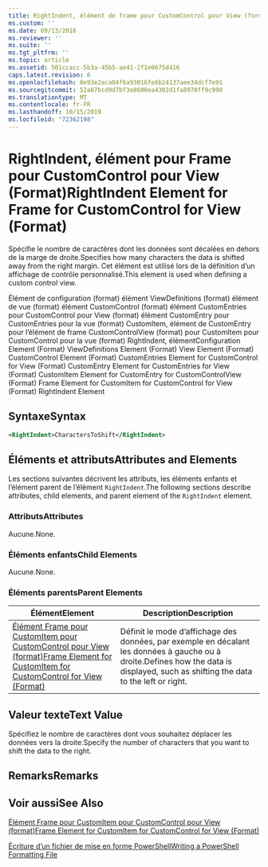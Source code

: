 ```yaml
---
title: RightIndent, élément de frame pour CustomControl pour View (format) | Microsoft Docs
ms.custom: ''
ms.date: 09/13/2016
ms.reviewer: ''
ms.suite: ''
ms.tgt_pltfrm: ''
ms.topic: article
ms.assetid: 501ccacc-5b3a-45b5-ae41-2f1e0675d416
caps.latest.revision: 6
ms.openlocfilehash: 0e93e2aca04f6a93016fe6b24137aee34dcf7e91
ms.sourcegitcommit: 52a67bcd9d7bf3e8600ea4302d1fa8970ff9c998
ms.translationtype: MT
ms.contentlocale: fr-FR
ms.lasthandoff: 10/15/2019
ms.locfileid: "72362198"
---
```

# <a name="rightindent-element-for-frame-for-customcontrol-for-view-format"></a><span data-ttu-id="955a9-102">RightIndent, élément pour Frame pour CustomControl pour View (Format)</span><span class="sxs-lookup"><span data-stu-id="955a9-102">RightIndent Element for Frame for CustomControl for View (Format)</span></span>

<span data-ttu-id="955a9-103">Spécifie le nombre de caractères dont les données sont décalées en dehors de la marge de droite.</span><span class="sxs-lookup"><span data-stu-id="955a9-103">Specifies how many characters the data is shifted away from the right margin.</span></span> <span data-ttu-id="955a9-104">Cet élément est utilisé lors de la définition d’un affichage de contrôle personnalisé.</span><span class="sxs-lookup"><span data-stu-id="955a9-104">This element is used when defining a custom control view.</span></span>

<span data-ttu-id="955a9-105">Élément de configuration (format) élément ViewDefinitions (format) élément de vue (format) élément CustomControl (format) élément CustomEntries pour CustomControl pour View (format) élément CustomEntry pour CustomEntries pour la vue (format) CustomItem, élément de CustomEntry pour l’élément de frame CustomControlView (format) pour CustomItem pour CustomControl pour la vue (format) RightIndent, élément</span><span class="sxs-lookup"><span data-stu-id="955a9-105">Configuration Element (Format) ViewDefinitions Element (Format) View Element (Format) CustomControl Element (Format) CustomEntries Element for CustomControl for View (Format) CustomEntry Element for CustomEntries for View (Format) CustomItem Element for CustomEntry for CustomControlView (Format) Frame Element for CustomItem for CustomControl for View (Format) RightIndent Element</span></span>

## <a name="syntax"></a><span data-ttu-id="955a9-106">Syntaxe</span><span class="sxs-lookup"><span data-stu-id="955a9-106">Syntax</span></span>

```xml
<RightIndent>CharactersToShift</RightIndent>
```

## <a name="attributes-and-elements"></a><span data-ttu-id="955a9-107">Éléments et attributs</span><span class="sxs-lookup"><span data-stu-id="955a9-107">Attributes and Elements</span></span>

<span data-ttu-id="955a9-108">Les sections suivantes décrivent les attributs, les éléments enfants et l’élément parent de l’élément `RightIndent`.</span><span class="sxs-lookup"><span data-stu-id="955a9-108">The following sections describe attributes, child elements, and parent element of the `RightIndent` element.</span></span>

### <a name="attributes"></a><span data-ttu-id="955a9-109">Attributs</span><span class="sxs-lookup"><span data-stu-id="955a9-109">Attributes</span></span>

<span data-ttu-id="955a9-110">Aucune.</span><span class="sxs-lookup"><span data-stu-id="955a9-110">None.</span></span>

### <a name="child-elements"></a><span data-ttu-id="955a9-111">Éléments enfants</span><span class="sxs-lookup"><span data-stu-id="955a9-111">Child Elements</span></span>

<span data-ttu-id="955a9-112">Aucune.</span><span class="sxs-lookup"><span data-stu-id="955a9-112">None.</span></span>

### <a name="parent-elements"></a><span data-ttu-id="955a9-113">Éléments parents</span><span class="sxs-lookup"><span data-stu-id="955a9-113">Parent Elements</span></span>

|<span data-ttu-id="955a9-114">Élément</span><span class="sxs-lookup"><span data-stu-id="955a9-114">Element</span></span>|<span data-ttu-id="955a9-115">Description</span><span class="sxs-lookup"><span data-stu-id="955a9-115">Description</span></span>|
|-------------|-----------------|
|[<span data-ttu-id="955a9-116">Élément Frame pour CustomItem pour CustomControl pour View (format)</span><span class="sxs-lookup"><span data-stu-id="955a9-116">Frame Element for CustomItem for CustomControl for View (Format)</span></span>](./frame-element-for-customitem-for-customcontrol-for-view-format.md)|<span data-ttu-id="955a9-117">Définit le mode d’affichage des données, par exemple en décalant les données à gauche ou à droite.</span><span class="sxs-lookup"><span data-stu-id="955a9-117">Defines how the data is displayed, such as shifting the data to the left or right.</span></span>|

## <a name="text-value"></a><span data-ttu-id="955a9-118">Valeur texte</span><span class="sxs-lookup"><span data-stu-id="955a9-118">Text Value</span></span>

<span data-ttu-id="955a9-119">Spécifiez le nombre de caractères dont vous souhaitez déplacer les données vers la droite.</span><span class="sxs-lookup"><span data-stu-id="955a9-119">Specify the number of characters that you want to shift the data to the right.</span></span>

## <a name="remarks"></a><span data-ttu-id="955a9-120">Remarks</span><span class="sxs-lookup"><span data-stu-id="955a9-120">Remarks</span></span>

## <a name="see-also"></a><span data-ttu-id="955a9-121">Voir aussi</span><span class="sxs-lookup"><span data-stu-id="955a9-121">See Also</span></span>

[<span data-ttu-id="955a9-122">Élément Frame pour CustomItem pour CustomControl pour View (format)</span><span class="sxs-lookup"><span data-stu-id="955a9-122">Frame Element for CustomItem for CustomControl for View (Format)</span></span>](./frame-element-for-customitem-for-customcontrol-for-view-format.md)

[<span data-ttu-id="955a9-123">Écriture d’un fichier de mise en forme PowerShell</span><span class="sxs-lookup"><span data-stu-id="955a9-123">Writing a PowerShell Formatting File</span></span>](./writing-a-powershell-formatting-file.md)
